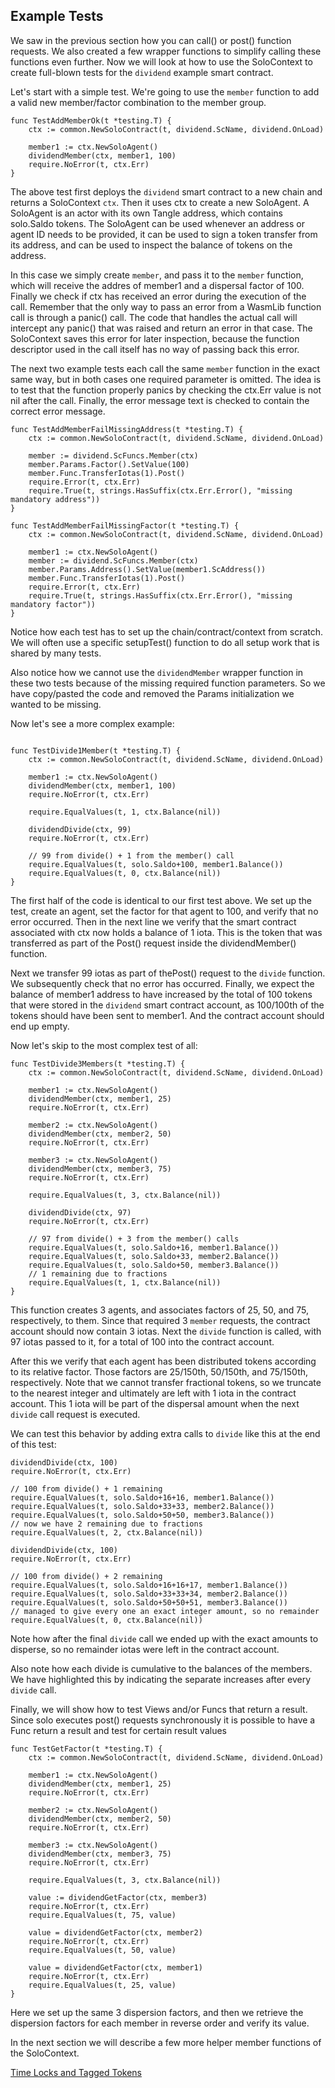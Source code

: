 ## Example Tests

We saw in the previous section how you can call() or post() function requests. We also
created a few wrapper functions to simplify calling these functions even further. Now 
we will look at how to use the SoloContext to create full-blown tests for the 
`dividend` example smart contract.

Let's start with a simple test. We're going to use the `member` function to add a 
valid new member/factor combination to the member group.

```golang
func TestAddMemberOk(t *testing.T) {
	ctx := common.NewSoloContract(t, dividend.ScName, dividend.OnLoad)

	member1 := ctx.NewSoloAgent()
	dividendMember(ctx, member1, 100)
	require.NoError(t, ctx.Err)
}
```

The above test first deploys the `dividend` smart contract to a new chain and returns 
a SoloContext `ctx`. Then it uses ctx to create a new SoloAgent. A SoloAgent is an 
actor with its own Tangle address, which contains solo.Saldo tokens. The SoloAgent can 
be used whenever an address or agent ID needs to be provided, it can be used to sign a 
token transfer from its address, and can be used to inspect the balance of tokens on 
the address.

In this case we simply create `member`, and pass it to the `member` function, which 
will receive the addres of member1 and a dispersal factor of 100. Finally we check if 
ctx has received an error during the execution of the call. Remember that the only way 
to pass an error from a WasmLib function call is through a panic() call. The code that 
handles the actual call will intercept any panic() that was raised and return an error 
in that case. The SoloContext saves this error for later inspection, because the 
function descriptor used in the call itself has no way of passing back this error.

The next two example tests each call the same `member` function in the exact same way, 
but in both cases one required parameter is omitted. The idea is to test that the 
function properly panics by checking the ctx.Err value is not nil after the call. 
Finally, the error message text is checked to contain the correct error message.

```golang
func TestAddMemberFailMissingAddress(t *testing.T) {
	ctx := common.NewSoloContract(t, dividend.ScName, dividend.OnLoad)

	member := dividend.ScFuncs.Member(ctx)
	member.Params.Factor().SetValue(100)
	member.Func.TransferIotas(1).Post()
	require.Error(t, ctx.Err)
	require.True(t, strings.HasSuffix(ctx.Err.Error(), "missing mandatory address"))
}

func TestAddMemberFailMissingFactor(t *testing.T) {
	ctx := common.NewSoloContract(t, dividend.ScName, dividend.OnLoad)

	member1 := ctx.NewSoloAgent()
	member := dividend.ScFuncs.Member(ctx)
	member.Params.Address().SetValue(member1.ScAddress())
	member.Func.TransferIotas(1).Post()
	require.Error(t, ctx.Err)
	require.True(t, strings.HasSuffix(ctx.Err.Error(), "missing mandatory factor"))
}
```

Notice how each test has to set up the chain/contract/context from scratch. We will 
often use a specific setupTest() function to do all setup work that is shared by many 
tests.

Also notice how we cannot use the `dividendMember` wrapper function in these two tests 
because of the missing required function parameters. So we have copy/pasted the code 
and removed the Params initialization we wanted to be missing.

Now let's see a more complex example:

```golang

func TestDivide1Member(t *testing.T) {
	ctx := common.NewSoloContract(t, dividend.ScName, dividend.OnLoad)

	member1 := ctx.NewSoloAgent()
	dividendMember(ctx, member1, 100)
	require.NoError(t, ctx.Err)

	require.EqualValues(t, 1, ctx.Balance(nil))

	dividendDivide(ctx, 99)
	require.NoError(t, ctx.Err)

	// 99 from divide() + 1 from the member() call
	require.EqualValues(t, solo.Saldo+100, member1.Balance())
	require.EqualValues(t, 0, ctx.Balance(nil))
}
```

The first half of the code is identical to our first test above. We set up the test, 
create an agent, set the factor for that agent to 100, and verify that no error 
occurred. Then in the next line we verify that the smart contract associated with ctx 
now holds a balance of 1 iota. This is the token that was transferred as part of the 
Post() request inside the dividendMember() function. 

Next we transfer 99 iotas as part of thePost() request to the `divide` function. We 
subsequently check that no error has occurred. Finally, we expect the balance of 
member1 address to have increased by the total of 100 tokens that were stored in the 
`dividend` smart contract account, as 100/100th of the tokens should have been sent to 
member1. And the contract account should end up empty.

Now let's skip to the most complex test of all:

```golang
func TestDivide3Members(t *testing.T) {
	ctx := common.NewSoloContract(t, dividend.ScName, dividend.OnLoad)

	member1 := ctx.NewSoloAgent()
	dividendMember(ctx, member1, 25)
	require.NoError(t, ctx.Err)

	member2 := ctx.NewSoloAgent()
	dividendMember(ctx, member2, 50)
	require.NoError(t, ctx.Err)

	member3 := ctx.NewSoloAgent()
	dividendMember(ctx, member3, 75)
	require.NoError(t, ctx.Err)

	require.EqualValues(t, 3, ctx.Balance(nil))

	dividendDivide(ctx, 97)
	require.NoError(t, ctx.Err)

	// 97 from divide() + 3 from the member() calls
	require.EqualValues(t, solo.Saldo+16, member1.Balance())
	require.EqualValues(t, solo.Saldo+33, member2.Balance())
	require.EqualValues(t, solo.Saldo+50, member3.Balance())
	// 1 remaining due to fractions
	require.EqualValues(t, 1, ctx.Balance(nil))
}
```

This function creates 3 agents, and associates factors of 25, 50, and 75, respectively, 
to them. Since that required 3 `member` requests, the contract account should now 
contain 3 iotas. Next the `divide` function is called, with 97 iotas passed to it, for 
a total of 100 into the contract account.

After this we verify that each agent has been distributed tokens according to its 
relative factor. Those factors are 25/150th, 50/150th, and 75/150th, respectively. 
Note that we cannot transfer fractional tokens, so we truncate to the nearest integer 
and ultimately are left with 1 iota in the contract account. This 1 iota will be part 
of the dispersal amount when the next `divide` call request is executed.

We can test this behavior by adding extra calls to `divide` like this at the end of 
this test:

```golang
dividendDivide(ctx, 100)
require.NoError(t, ctx.Err)

// 100 from divide() + 1 remaining
require.EqualValues(t, solo.Saldo+16+16, member1.Balance())
require.EqualValues(t, solo.Saldo+33+33, member2.Balance())
require.EqualValues(t, solo.Saldo+50+50, member3.Balance())
// now we have 2 remaining due to fractions
require.EqualValues(t, 2, ctx.Balance(nil))

dividendDivide(ctx, 100)
require.NoError(t, ctx.Err)

// 100 from divide() + 2 remaining
require.EqualValues(t, solo.Saldo+16+16+17, member1.Balance())
require.EqualValues(t, solo.Saldo+33+33+34, member2.Balance())
require.EqualValues(t, solo.Saldo+50+50+51, member3.Balance())
// managed to give every one an exact integer amount, so no remainder
require.EqualValues(t, 0, ctx.Balance(nil))
```

Note how after the final `divide` call we ended up with the exact amounts to disperse, so
no remainder iotas were left in the contract account.

Also note how each divide is cumulative to the balances of the members. We have
highlighted this by indicating the separate increases after every `divide` call.

Finally, we will show how to test Views and/or Funcs that return a result. Since solo 
executes post() requests synchronously it is possible to have a Func return a result 
and test for certain result values

```golang
func TestGetFactor(t *testing.T) {
	ctx := common.NewSoloContract(t, dividend.ScName, dividend.OnLoad)

	member1 := ctx.NewSoloAgent()
	dividendMember(ctx, member1, 25)
	require.NoError(t, ctx.Err)

	member2 := ctx.NewSoloAgent()
	dividendMember(ctx, member2, 50)
	require.NoError(t, ctx.Err)

	member3 := ctx.NewSoloAgent()
	dividendMember(ctx, member3, 75)
	require.NoError(t, ctx.Err)

	require.EqualValues(t, 3, ctx.Balance(nil))

	value := dividendGetFactor(ctx, member3)
	require.NoError(t, ctx.Err)
	require.EqualValues(t, 75, value)

	value = dividendGetFactor(ctx, member2)
	require.NoError(t, ctx.Err)
	require.EqualValues(t, 50, value)

	value = dividendGetFactor(ctx, member1)
	require.NoError(t, ctx.Err)
	require.EqualValues(t, 25, value)
}
```

Here we set up the same 3 dispersion factors, and then we retrieve the dispersion factors
for each member in reverse order and verify its value.

In the next section we will describe a few more helper member functions of the
SoloContext.

[Time Locks and Tagged Tokens](timelock.md)

